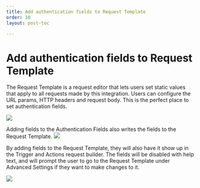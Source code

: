 ```yaml
---
title: Add authentication fields to Request Template
order: 10
layout: post-toc

---
```


# Add authentication fields to Request Template

The Request Template is a request editor that lets users set static values that apply to all requests made by this integration. Users can configure the URL params, HTTP headers and request body. This is the perfect place to 
set authentication fields.

![](https://cdn.zappy.app/987abd7e65935ecb581fd356b45fb4bc.png)

Adding fields to the Authentication Fields also writes the fields to the Request Template. 
![](https://cdn.zappy.app/8cfafbc546e1693fa1e517ccc14a96ab.png)

By adding fields to the Request Template, they will also have it show up in the Trigger and Actions request builder.
The fields will be disabled with help text, and will prompt the user to go to the Request Template under Advanced Settings if they want to make changes to it.

![](https://cdn.zappy.app/a3ba1e8593946e7e99a361afe291050e.png)
